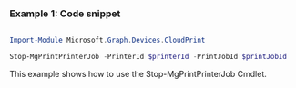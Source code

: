 ### Example 1: Code snippet

```powershell

Import-Module Microsoft.Graph.Devices.CloudPrint

Stop-MgPrintPrinterJob -PrinterId $printerId -PrintJobId $printJobId

```
This example shows how to use the Stop-MgPrintPrinterJob Cmdlet.

